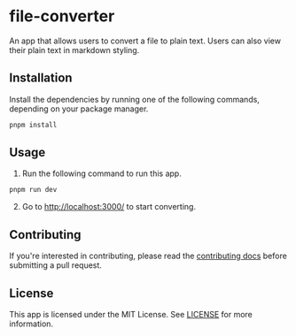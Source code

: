 # file-converter

An app that allows users to convert a file to plain text. Users can also view their plain text in markdown styling.

## Installation

Install the dependencies by running one of the following commands, depending on your package manager.

```sh
pnpm install
```

## Usage

1. Run the following command to run this app.

```sh
pnpm run dev
```

2. Go to [http://localhost:3000/](http://localhost:3000/) to start converting.

## Contributing

If you're interested in contributing, please read the [contributing docs](../../CONTRIBUTING.md) before submitting a pull request.

## License

This app is licensed under the MIT License. See [LICENSE](../../LICENSE.md) for more information.
